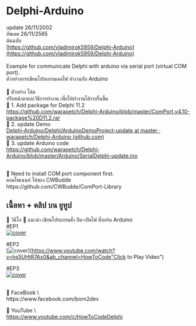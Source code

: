 # Delphi-Arduino
update 26/11/2002 <br>
อัพเดต 26/11/2565 <br>
ต้นฉบับ <br>
[https://github.com/vladimirok5959/Delphi-Arduino](https://github.com/vladimirok5959/Delphi-Arduino)  
 <br>
Example for communicate Delphi with arduino via serial port (virtual COM port). <br>
ตัวอย่างการเขียนโปรแกรมเดลไฟ ทำงานกับ Arduino <br>
 <br>
🔷 ตัวอย่าง โค้ด  <br>
ปรับหน้าตาและวิธีการทำงาน เพื่อให้ทำงานได้ราบรื่นขึ้น <br>
📌 1. Add package for Delphi 11.2 <br>
 https://github.com/warapetch/Delphi-Arduino/blob/master/ComPort.v4.10-package%20D11.2.rar <br>
📌 2. update Demo <br>
[Delphi-Arduino/Delphi/ArduinoDemoProject-update at master · warapetch/Delphi-Arduino (github.com)](https://github.com/warapetch/Delphi-Arduino/tree/master/Delphi/ArduinoDemoProject-update) <br>
📌 3. update  Arduino code <br>
https://github.com/warapetch/Delphi-Arduino/blob/master/Arduino/SerialDelphi-update.ino <br>


 <br>
🔷 Need to install COM port component first. <br>
คอมโพเนนท์ ให้ของ CWBudde  <br>
https://github.com/CWBudde/ComPort-Library <br>



## เนื้อหา + คลิป บน ยูทูป
🔷 วิดีโอ
📌 แนะนำ เขียนโปรแกรมสั่ง ปิด-เปิดไฟ ที่บอร์ด Arduino <br>
#EP1<br>
[![cover](http://img.youtube.com/vi/bZ2gErVDES8/0.jpg)](https://www.youtube.com/watch?v=bZ2gErVDES8&ab_channel=HowToCode "Click to Play Video")


#EP2<br>
[![cover](http://img.youtube.com/vi/hs5UHtR7Ax0/0.jpg)](https://www.youtube.com/watch?v=hs5UHtR7Ax0&ab_channel=HowToCode"Click to Play Video")


#EP3<br>
[![cover](http://img.youtube.com/vi/VqsOTwXQly8/0.jpg)](https://www.youtube.com/watch?v=VqsOTwXQly8&ab_channel=HowToCode "Click to Play Video")

 <br>
🔷 FaceBook  \ <br>
https://www.facebook.com/born2dev <br>

🔷 YouTube  \ <br>
https://www.youtube.com/c/HowToCodeDelphi <br>

